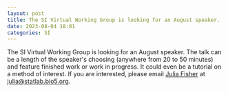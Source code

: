 ```yaml
---
layout: post
title: The SI Virtual Working Group is looking for an August speaker.
date: 2023-08-04 18:01 
categories: SI
---
```



The SI Virtual Working Group is looking for an August speaker. The talk can be a length of the speaker's choosing (anywhere from 
20 to 50 minutes) and feature finished work or work in progress. It could even be a tutorial on a method of interest. If you are 
interested, please email [Julia Fisher](https://cb2.uahs.arizona.edu/profile/julia-fisher-phd) at [julia@statlab.bio5.org](mailto:julia@statlab.bio5.org).
